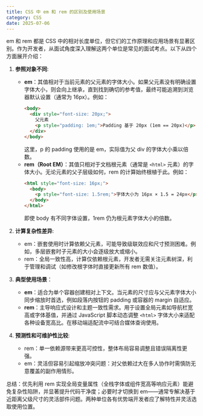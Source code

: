 ```yaml
---
title: CSS 中 em 和 rem 的区别及使用场景
category: CSS
date: 2025-07-06
---
```

em 和 rem 都是 CSS 中的相对长度单位，但它们的工作原理和应用场景有显著区别。作为开发者，从面试角度深入理解这两个单位是常见的面试考点。以下从四个方面展开介绍：

1.  **参照对象不同**:
    -   **em**：其值相对于当前元素的父元素的字体大小。如果父元素没有明确设置字体大小，则会向上继承，直到找到确切的参考值，最终可能追溯到浏览器默认设置（通常为 16px）。例如：
        ```html
        <body>
          <div style="font-size: 20px;">
            父元素
            <p style="padding: 1em;">Padding 基于 20px (1em == 20px)</p>
          </div>
        </body>
        ```
        这里，p 的 padding 使用的是 em，实际值为父 div 的字体大小乘以倍数。
    -   **rem（Root EM）**：其值只相对于文档根元素（通常是 `<html>` 元素）的字体大小。无论元素的父子层级如何，rem 的计算始终根植于此。例如：
        ```html
        <html style="font-size: 16px;">
          <body>
            <p style="font-size: 1.5rem;">字体大小为 16px × 1.5 = 24px</p>
          </body>
        </html>
        ```
        即使 body 有不同字体设置，1rem 仍为根元素字体大小的倍数。

2.  **计算复杂性差异**:
    -   em：嵌套使用时计算依赖父元素，可能导致级联效应和尺寸预测困难。例如，多层嵌套时子元素的大小会逐级放大或缩小。
    -   rem：全局一致性高，计算仅依赖根元素，开发者无需关注元素树深，利于管理和调试（如修改根字体时直接更新所有 rem 数值）。

3.  **典型使用场景**：
    -   **em**：适合为单个容器创建相对上下文。当元素的尺寸应与父元素字体大小同步缩放时首选，例如段落内按钮的 padding 或容器的 margin 自适应。
    -   **rem**：主导响应式设计和主题一致性需求。用于设置全局元素如导航栏宽高或字体基值，并通过 JavaScript 脚本动态调整 `<html>` 字体大小来适配各种设备宽高比。在移动端适配流中可结合媒体查询使用。

4.  **预测性和可维护性比较**:
    -   rem：单一依赖源带来更高可控性，整体布局容易调整且错误隔离性更强。
    -   em：灵活但容易引起缩放冲突问题：对父依赖过大在多人协作时需慎防无意覆盖的副作用情形。

总结：优先利用 rem 实现全局变量属性（全栈字体或组件宽高等响应元素）能避免复杂性陷阱，并显著提升代码干净度；必要时才切换到 em——通常专解决基于近距离父级尺寸的灵活部件问题。两种单位各有优势端开发者应了解特性并灵活选取使用位置。
